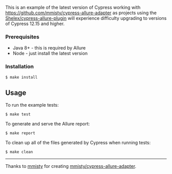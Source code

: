 This is an example of the latest version of Cypress working with https://github.com/mmisty/cypress-allure-adapter as projects using the [Shelex/cypress-allure-plugin](https://github.com/Shelex/cypress-allure-plugin) will experience difficulty upgrading to versions of Cypress 12.15 and higher.


### Prerequisites

* Java 8+ - this is required by Allure
* Node - just install the latest version

### Installation

```
$ make install
```

## Usage

To run the example tests:

```
$ make test
```


To generate and serve the Allure report:

```
$ make report
```

To clean up all of the files generated by Cypress when running tests:

```
$ make clean
```

---

Thanks to [mmisty](https://github.com/mmisty) for creating [mmisty/cypress-allure-adapter](https://github.com/mmisty/).

